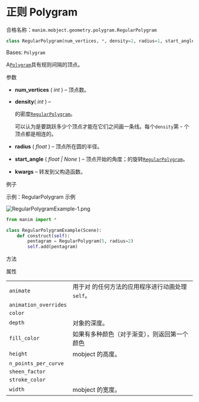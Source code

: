 # 正则 Polygram 

合格名称：`manim.mobject.geometry.polygram.RegularPolygram`

```py
class RegularPolygram(num_vertices, *, density=2, radius=1, start_angle=None, **kwargs)
```

Bases: `Polygram`

A[`Polygram`]()具有规则间隔的顶点。

参数

- **num_vertices** ( _int_ ) – 顶点数。
- **density**( _int_ ) –

  的密度[`RegularPolygram`]()。

  可以认为是要跳跃多少个顶点才能在它们之间画一条线。每个`density`第 \- 个顶点都是相连的。

- **radius** ( _float_ ) – 顶点所在圆的半径。
- **start_angle** ( _float_ _|_ _None_ ) – 顶点开始的角度；的旋转[`RegularPolygram`]()。
- **kwargs** – 转发到父构造函数。

例子

示例：RegularPolygram 示例

![RegularPolygramExample-1.png](../static/RegularPolygramExample-1.png)


```py
from manim import *

class RegularPolygramExample(Scene):
    def construct(self):
        pentagram = RegularPolygram(5, radius=2)
        self.add(pentagram)
```


方法


属性

|||
|-|-|
`animate`|用于对 的任何方法的应用程序进行动画处理`self`。
`animation_overrides`|
`color`|
`depth`|对象的深度。
`fill_color`|如果有多种颜色（对于渐变），则返回第一个颜色
`height`|mobject 的高度。
`n_points_per_curve`|
`sheen_factor`|
`stroke_color`|
`width`|mobject 的宽度。

